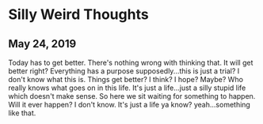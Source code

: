 # Silly Weird Thoughts
## May 24, 2019

Today has to get better. There's nothing wrong with thinking that. It will get 
better right? Everything has a purpose supposedly...this is just a trial? I 
don't know what this is. Things get better? I think? I hope? Maybe? Who really 
knows what goes on in this life. It's just a life...just a silly stupid life 
which doesn't make sense. So here we sit waiting for something to happen. Will 
it ever happen? I don't know. It's just a life ya know? yeah...something like 
that.
